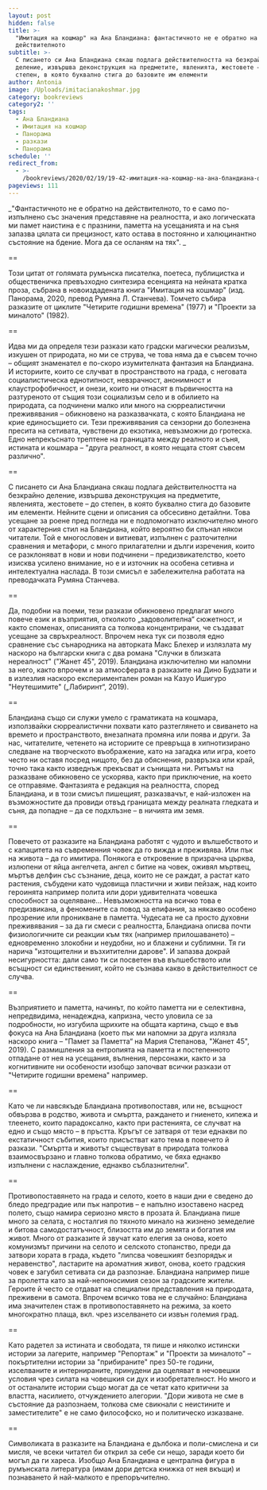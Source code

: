 ```yaml
---
layout: post
hidden: false
title: >-
  "Имитация на кошмар" на Ана Бландиана: фантастичното не е обратно на
  действителното
subtitle: >-
  С писането си Ана Бландиана сякаш подлага действителността на безкрайно
  деление, извършва деконструкция на предметите, явленията, жестовете – до
  степен, в която буквално стига до базовите им елементи
author: Antonia
image: /Uploads/imitacianakoshmar.jpg
category: bookreviews
category2: ''
tags:
  - Ана Бландиана
  - Имитация на кошмар
  - Панорама
  - разкази
  - Панорама
schedule: ''
redirect_from:
  - >-
    /bookreviews/2020/02/19/19-42-имитация-на-кошмар-на-ана-бландиана-фантастичното-не-е-обратно-на-действителното
pageviews: 111
---
```

_"Фантастичното не е обратно на действителното, то е само по-изпълнено със значения представяне на реалността, и ако логическата ми памет наистина е с празнини, паметта на усещанията и на съня запазва цялата си прецизност, като остава в постоянно и халюцинантно състояние на бдение. Мога да се осланям на тях". _

\==

Този цитат от голямата румънска писателка, поетеса, публицистка и общественичка превъзходно синтезира есенцията на нейната кратка проза, събрана в новоиздадената книга "Имитация на кошмар" (изд. Панорама, 2020, превод Румяна Л. Станчева). Томчето събира разказите от циклите "Четирите годишни времена" (1977) и "Проекти за миналото" (1982). 

\==

Идва ми да определя тези разкази като градски магически реализъм, изкушен от природата, но ми се струва, че това няма да е съвсем точно – общият знаменател е по-скоро изумителната фантазия на Бландиана. И историите, които се случват в пространството на града, с неговата социалистическа еднотипност, невзрачност, анонимност и клаустрофобичност, и онези, които ни отнасят в първичността на разтуреното от същия този социализъм село и в обилието на природата, са подчинени малко или много на сюрреалистични преживявания – обикновено на разказвачката, с която Бландиана не крие единосъщието си. Тези преживявания са сензорни до болезнена пресита на сетивата, чувствени до екзотика, невъзможни до гротеска. Едно непрекъснато трептене на границата между реалното и съня, истината и кошмара – "друга реалност, в която нещата стоят съвсем различно".

\==

С писането си Ана Бландиана сякаш подлага действителността на безкрайно деление, извършва деконструкция на предметите, явленията, жестовете – до степен, в която буквално стига до базовите им елементи. Нейните сцени и описания са обсесивно детайлни. Това усещане за роене пред погледа ни е подпомогнато изключително много от характерния стил на Бландиана, който вероятно би спънал някои читатели. Той е многословен и витиеват, изпълнен с разточителни сравнения и метафори, с много прилагателни и дълги изречения, които се разклоняват в нови и нови подчинени – предизвикателство, което изисква усилено внимание, но е и източник на особена сетивна и интелектуална наслада. В този смисъл е забележителна работата на преводачката Румяна Станчева. 

\==

Да, подобни на поеми, тези разкази обикновено предлагат много повече език и възприятия, отколкото „задоволителна“ сюжетност, и както споменах, описанията са толкова концентрирани, че създават усещане за свръхреалност. Впрочем нека тук си позволя едно сравнение със сънародника на авторката Макс Блехер и излязлата му наскоро на български книга с два романа "Случки в близката нереалност" ("Жанет 45", 2019). Бландиана изключително ми напомни за него, както впрочем и за атмосферата в разказите на Дино Будзати и в излезлия наскоро експериментален роман на Казуо Ишигуро "Неутешимите" („Лабиринт“, 2019). 

\==

Бландиана също си служи умело с граматиката на кошмара, използвайки сюрреалистични похвати като разтеглянето и свиването на времето и пространството, внезапната промяна или поява и други. За нас, читателите, четенето на историите се превръща в хипнотизирано следване на творческото въображение, като на загадка или игра, което често ни оставя посред нищото, без да обяснения, развръзка или край, точно така както изведнъж прекъсват и сънищата ни. Ритъмът на разказване обикновено се ускорява, както при приключение, на което се отправяме. Фантазията е редакция на реалността, според Бландиана, и в този смисъл пишещият, разказвачът, е най-изложен на възможностите да провиди отвъд границата между реалната гледката и съня, да попадне – да се подхлъзне – в ничията им земя. 

\==

Повечето от разказите на Бландиана работят с чудото и вълшебството и с капацитета на съвременния човек да го вижда и преживява. Или пък на живота – да го имитира. Понякога е откровение в призрачна църква, излюпени от яйца ангелчета, ангел с битие на човек, оживял мъртвец, мъртъв делфин със съзнание, деца, които не се раждат, а растат като растения, събудени като чудовища пластични и живи пейзаж, над които героинята например полита или дори удивителната човешка способност за оцеляване... Невъзможността на всичко това е предизвикана, а феномените са повод за епифания, за някакво особено прозрение или проникване в паметта. Чудесата не са просто духовни преживявания – за да ги смеси с реалността, Бландиана описва почти физиологичните си реакции към тях (например прилошаването) – едновременно злокобни и неудобни, но и блажени и сублимни. Тя ги нарича "изтощителни и възхитителни дарове". И запазва докрай несигурността: дали само ти си посветен във вълшебството или всъщност си единственият, който не съзнава какво в действителност се случва.

\==

Възприятието и паметта, начинът, по който паметта ни е селективна, непредвидима, ненадеждна, капризна, често уловила се за подробности, но изгубила щрихите на общата картина, също е във фокуса на Ана Бландиана (което пък ми напомни за друга излязла наскоро книга – "Памет за Паметта“ на Мария Степанова, "Жанет 45", 2019). С размишления за ентропията на паметта и постепенното отпадане от нея на усещания, вълнения, персонажи, както и за когнитивните ни особености изобщо започват всички разкази от "Четирите годишни времена" например. 

\==

Като че ли навсякъде Бландиана противопоставя, или не, всъщност обвързва в родство, живота и смъртта, раждането и гниенето, кипежа и тлеенето, които парадоксално, както при растенията, се случват на едно и също място – в пръстта. Кръгът се затваря от тези еднакви по екстатичност събития, които присъстват като тема в повечето й разкази. "Смъртта и животът съществуват в природата толкова взаимосвързано и главно толкова обратимо, че бяха еднакво изпълнени с наслаждение, еднакво съблазнителни". 

\==

Противопоставянето на града и селото, което в наши дни е сведено до бледо предградие или пък напротив – е напълно изоставено насред полето, също намира сериозно място в прозата й. Бландиана пише много за селата, с носталгия по тяхното минало на жизнено земеделие и битова самодостатъчност, близостта им до земята и богатия им живот. Много от разказите й звучат като елегия за онова, което комунизмът причини на селото и селското стопанство, преди да затвори хората в града, където "липсва човешкият безпорядък и неравенство", ластарите на ароматния живот, онова, което градския човек е загубил сетивата си да разпознае. Бландиана например пише за пролетта като за най-непоносимия сезон за градските жители. Героите й често се отдават на специални представления на природата, преживени в самота. Впрочем всичко това не е случайно: Бландиана има значителен стаж в противопоставянето на режима, за което многократно плаща, вкл. чрез изселването си извън големия град. 

\==

Като радетел за истината и свободата, тя пише и няколко истински истории за лагерите, например "Репортаж" и "Проекти за миналото" – покъртителни истории за "прибираните" през 50-те години, изселваните и интернираните, принудени да оцеляват в нечовешки условия чрез силата на човешкия си дух и изобретателност. Но много и от останалите истории също могат да се четат като критични за властта, насилието, отчуждението алегории. "Дори живота не сме в състояние да разпознаем, толкова сме свикнали с неистините и заместителите" е не само философско, но и политическо изказване. 

\==

Символиката в разказите на Бландиана е дълбока и поли-смислена и си мисля, че всеки читател би открил за себе си нещо, заради което би могъл да ги хареса. Изобщо Ана Бландиана е централна фигура в румънската литература (имам дори детска книжка от нея вкъщи) и познаването й най-малкото е препоръчително.
